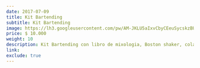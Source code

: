 ```yaml
---
date: 2017-07-09
title: Kit Bartending
subtitle: Kit Bartending
image: https://lh3.googleusercontent.com/pw/AM-JKLU5aIxvCbyCEeuSycskzBUZSLzHqSKpK03aNop_wdtkba9FukXlqvNO5A3nIKrOT40jG6SULl3u8vYY--DRG42QiaEqaMWiLUaozQsnAN8uDqJASHFKEU6YVqOXny_tdZ0zU2oK82gnLLA1HKNxi1jYYA=w828-h621-no?authuser=0
price: $ 10.000
weight: 10
description: Kit Bartending con libro de mixologia, Boston shaker, colador Julep, macerador, cuchara de Martini, dos vasos de medidas, pinza de hielo y organizador
link: 
exclude: true
---
```

